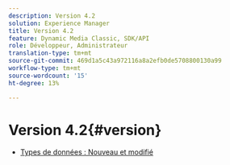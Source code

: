 ```yaml
---
description: Version 4.2
solution: Experience Manager
title: Version 4.2
feature: Dynamic Media Classic, SDK/API
role: Développeur, Administrateur
translation-type: tm+mt
source-git-commit: 469d1a5c43a972116a8a2efb0de5708800130a99
workflow-type: tm+mt
source-wordcount: '15'
ht-degree: 13%

---
```



# Version 4.2{#version}

* [Types de données : Nouveau et modifié](r-4-2-types.md)
